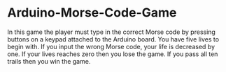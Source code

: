 # Arduino-Morse-Code-Game

In this game the player must type in the correct Morse code by pressing buttons on a keypad attached to the Arduino board. 
You have five lives to begin with. 
If you input the wrong Morse code, your life is decreased by one. 
If your lives reaches zero then you lose the game. If you pass all ten trails then you win the game. 
